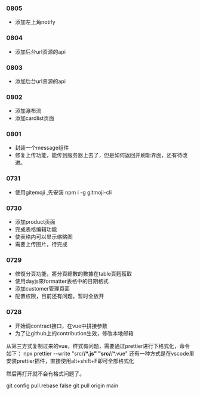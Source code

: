 ### 0805
- 添加左上角notify 

### 0804
- 添加后台url资源的api

### 0803
- 添加后台url资源的api

### 0802
- 添加瀑布流
- 添加cardlist页面
### 0801
- 封装一个message组件
- 修复上传功能，能传到服务器上去了，但是如何返回并刷新界面，还有待改进。

### 0731
- 使用gitemoji ,先安装 npm i -g gitmoji-cli

### 0730
- 添加product页面
- 完成表格编辑功能
- 使表格内可以显示缩略图
- 需要上传图片，待完成
 
### 0729
- 修復分頁功能，將分頁總數的數據在table頁麪獲取
- 使用dayjs來formatter表格中的日期格式
- 添加customer管理頁面
- 配置权限，目前还有问题，暂时全放开



### 0728
- 开始调contract接口，在vue中拼接参数
- 为了让github上的contribution生效，修改本地邮箱

从第三方式复制过来的vue，样式有问题，需要通过prettier进行下格式化，命令如下：
npx prettier --write "src/**/*.js" "src/**/*.vue"
还有一种方式是在vscode里安装prettier插件，直接使用alt+shift+F即可全部格式化

然后再打开就不会有格式问题了。

git config pull.rebase false
git pull origin main

